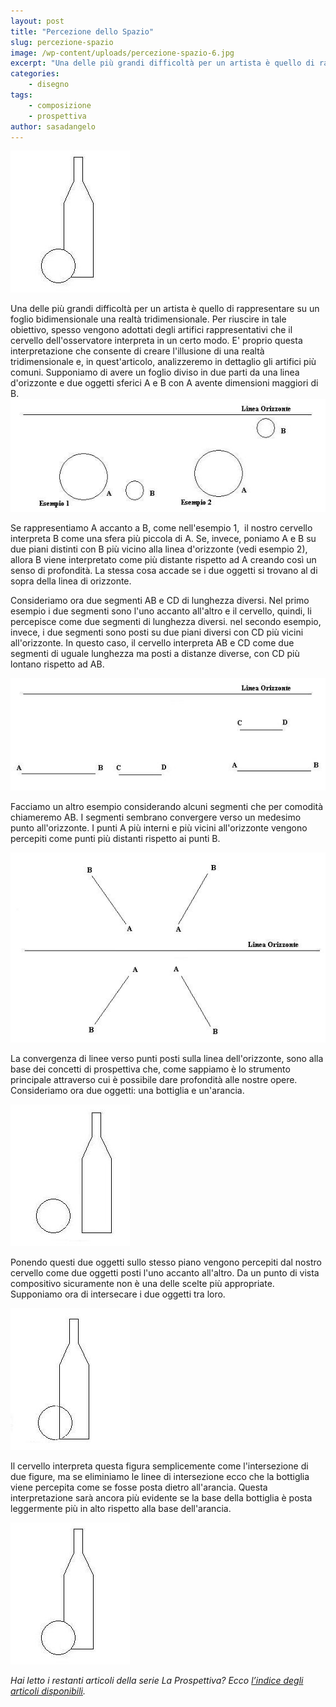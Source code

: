 ```yaml
---
layout: post
title: "Percezione dello Spazio"
slug: percezione-spazio
image: /wp-content/uploads/percezione-spazio-6.jpg
excerpt: "Una delle più grandi difficoltà per un artista è quello di rappresentare su un foglio bidimensionale una realtà tridimensionale. Per riuscire in tale"
categories:
    - disegno
tags:
    - composizione
    - prospettiva
author: sasadangelo
---
```


![percezione-spazio](/wp-content/uploads/percezione-spazio-6.jpg "Percezione dello Spazio")

Una delle più grandi difficoltà per un artista è quello di rappresentare su un foglio bidimensionale una realtà tridimensionale. Per riuscire in tale obiettivo, spesso vengono adottati degli artifici rappresentativi che il cervello dell'osservatore interpreta in un certo modo. E' proprio questa interpretazione che consente di creare l'illusione di una realtà tridimensionale e, in quest'articolo, analizzeremo in dettaglio gli artifici più comuni. Supponiamo di avere un foglio diviso in due parti da una linea d'orizzonte e due oggetti sferici A e B con A avente dimensioni maggiori di B. ![Percezione dello Spazio](/wp-content/uploads/percezione-spazio-1.jpg "Percezione dello Spazio")

Se rappresentiamo A accanto a B, come nell'esempio 1,  il nostro cervello interpreta B come una sfera più piccola di A. Se, invece, poniamo A e B su due piani distinti con B più vicino alla linea d'orizzonte (vedi esempio 2), allora B viene interpretato come più distante rispetto ad A creando così un senso di profondità. La stessa cosa accade se i due oggetti si trovano al di sopra della linea di orizzonte.

Consideriamo ora due segmenti AB e CD di lunghezza diversi. Nel primo esempio i due segmenti sono l'uno accanto all'altro e il cervello, quindi, li percepisce come due segmenti di lunghezza diversi. nel secondo esempio, invece, i due segmenti sono posti su due piani diversi con CD più vicini all'orizzonte. In questo caso, il cervello interpreta AB e CD come due segmenti di uguale lunghezza ma posti a distanze diverse, con CD più lontano rispetto ad AB.

![Percezione dello Spazio](/wp-content/uploads/percezione-spazio-2.jpg "Percezione dello Spazio")

Facciamo un altro esempio considerando alcuni segmenti che per comodità chiameremo AB. I segmenti sembrano convergere verso un medesimo punto all'orizzonte. I punti A più interni e più vicini all'orizzonte vengono percepiti come punti più distanti rispetto ai punti B.

![Percezione dello Spazio](/wp-content/uploads/percezione-spazio-3.jpg "Percezione dello Spazio")

La convergenza di linee verso punti posti sulla linea dell'orizzonte, sono alla base dei concetti di prospettiva che, come sappiamo è lo strumento principale attraverso cui è possibile dare profondità alle nostre opere. Consideriamo ora due oggetti: una bottiglia e un'arancia.

![Percezione dello Spazio](/wp-content/uploads/percezione-spazio-4.jpg "Percezione dello Spazio")

Ponendo questi due oggetti sullo stesso piano vengono percepiti dal nostro cervello come due oggetti posti l'uno accanto all'altro. Da un punto di vista compositivo sicuramente non è una delle scelte più appropriate. Supponiamo ora di intersecare i due oggetti tra loro.

![Percezione dello Spazio](/wp-content/uploads/percezione-spazio-5.jpg "Percezione dello Spazio")

Il cervello interpreta questa figura semplicemente come l'intersezione di due figure, ma se eliminiamo le linee di intersezione ecco che la bottiglia viene percepita come se fosse posta dietro all'arancia. Questa interpretazione sarà ancora più evidente se la base della bottiglia è posta leggermente più in alto rispetto alla base dell'arancia.

![Percezione dello Spazio](/wp-content/uploads/percezione-spazio-6.jpg "Percezione dello Spazio")

_Hai letto i restanti articoli della serie La Prospettiva? Ecco [l’indice degli articoli disponibili](https://www.disegnoepittura.it/prospettiva/ "La Prospettiva")._
